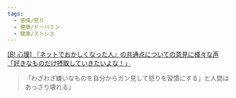 ```yaml
---
tags:
  - 感情/怒り
  - 健康/ドーパミン
  - 健康/ストレス
---
```

[[B! 心理] 『ネットでおかしくなった人』の共通点についての意見に様々な声「好きなものだけ摂取していきたいよな！」](https://b.hatena.ne.jp/entry/s/togetter.com/li/1473297)

>「わざわざ嫌いなものを自分からガン見して怒りを習慣にする」と人間はあっさり壊れる」

